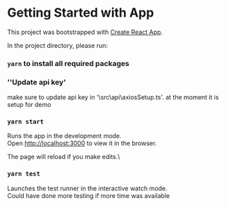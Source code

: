 # Getting Started with  App

This project was bootstrapped with [Create React App](https://github.com/facebook/create-react-app).



In the project directory, please run:
### `yarn` to install all required packages

### ''Update api key'
make sure to update api key in '\src\api\axiosSetup.ts'. at the moment it is setup for demo

### `yarn start`

Runs the app in the development mode.\
Open [http://localhost:3000](http://localhost:3000) to view it in the browser.

The page will reload if you make edits.\

### `yarn test`

Launches the test runner in the interactive watch mode.\
Could have done more testing if more time was available


